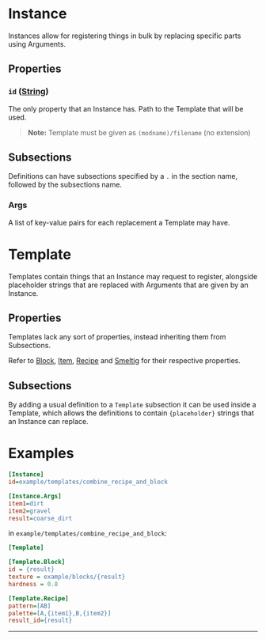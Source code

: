 # Instance
Instances allow for registering things in bulk by replacing specific parts using Arguments.

## Properties
### `id` ([String](../Types.md#String))
The only property that an Instance has. Path to the Template that will be used.
> **Note:** Template must be given as `(modname)/filename` (no extension)

## Subsections
Definitions can have subsections specified by a `.` in the section name, followed by the subsections name.

### Args
A list of key-value pairs for each replacement a Template may have.

# Template
Templates contain things that an Instance may request to register, alongside placeholder strings that are replaced with Arguments that are given by an Instance.

## Properties
Templates lack any sort of properties, instead inheriting them from Subsections.

Refer to [Block](Block.md), [Item](Block.md), [Recipe](Block.md) and [Smeltig](Block.md) for their respective properties.

## Subsections
By adding a usual definition to a `Template` subsection it can be used inside a Template, which allows the definitions to contain `{placeholder}` strings that an Instance can replace.

# Examples
```ini
[Instance]
id=example/templates/combine_recipe_and_block

[Instance.Args]
item1=dirt
item2=gravel
result=coarse_dirt
```
in `example/templates/combine_recipe_and_block`:
```ini
[Template]

[Template.Block]
id = {result}
texture = example/blocks/{result}
hardness = 0.8

[Template.Recipe]
pattern=[AB]
palette=[A,{item1},B,{item2}]
result_id={result}
```

---